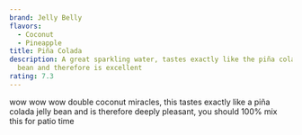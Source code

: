 ```yaml
---
brand: Jelly Belly
flavors:
  - Coconut
  - Pineapple
title: Piña Colada
description: A great sparkling water, tastes exactly like the piña colada jelly
  bean and therefore is excellent
rating: 7.3
---
```

wow wow wow double coconut miracles, this tastes exactly like a piña colada jelly bean and is therefore deeply pleasant, you should 100% mix this for patio time